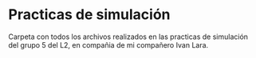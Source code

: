 # Practicas de simulación
Carpeta con todos los archivos realizados en las practicas de simulación del grupo 5 del L2, en compañia de mi compañero Ivan Lara.
